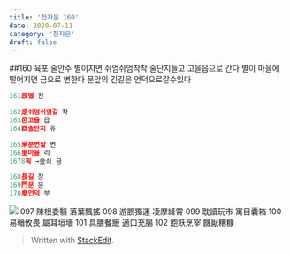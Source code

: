```yaml
---
title: '천자문 160'
date: 2020-07-11
category: '천자문'
draft: false
---
```

##160 육포 술안주
별이지면
쉬엄쉬엄착착 술단지들고 고을읍으로 간다
별이 마을에 떨어지면 금으로 변한다
문앞의 긴길은 언덕으로갈수있다
```js
161辰별 진

162辵쉬엄쉬엄갈 착
163邑고을 읍
164酉술단지 유

165釆분변할 변
166里마을 리
1678획 →金쇠 금

168長길 장
169門문 문
170阜언덕 부
```
![](https://i.ibb.co/F4RCvqP/2020-07-11-2-49-26.png)
097 陳根委翳 落葉飄搖 098 游鵾獨運 凌摩絳霄 
099 耽讀玩市 寓目囊箱 100 易輶攸畏 屬耳垣墻 
101 具膳餐飯 適口充腸 102 飽飫烹宰 饑厭糟糠

> Written with [StackEdit](https://stackedit.io/).
<!--stackedit_data:
eyJoaXN0b3J5IjpbLTczMzAzOTgzMCw2NDc5ODAwMzEsLTIxOD
E5MjU4Miw1MzczNjUxNDEsLTExMTgzMTUzMjIsMzA0Njk4Mzk3
LC0yMDI5MzE4ODM2LC01OTE1NTM2NzksLTU5ODk4NTAwMV19
-->